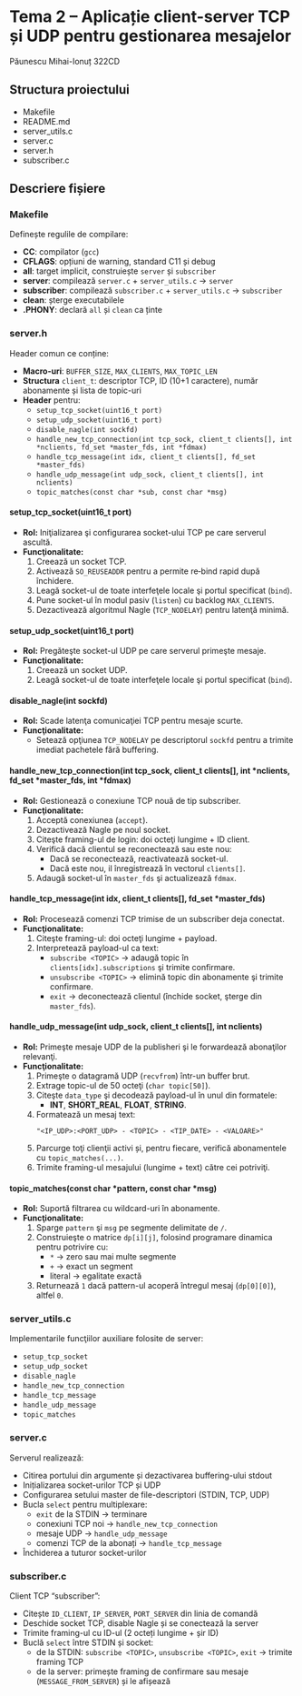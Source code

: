 # Tema 2 – Aplicație client-server TCP și UDP pentru gestionarea mesajelor

Păunescu Mihai-Ionuț 322CD

## Structura proiectului

- Makefile
- README.md
- server_utils.c
- server.c
- server.h
- subscriber.c

## Descriere fișiere

### Makefile  
Definește regulile de compilare:  
- **CC**: compilator (`gcc`)  
- **CFLAGS**: opțiuni de warning, standard C11 și debug  
- **all**: target implicit, construiește `server` și `subscriber`  
- **server**: compilează `server.c` + `server_utils.c` → `server`  
- **subscriber**: compilează `subscriber.c` + `server_utils.c` → `subscriber`  
- **clean**: șterge executabilele  
- **.PHONY**: declară `all` și `clean` ca ținte

### server.h  
Header comun ce conține:  
- **Macro-uri**: `BUFFER_SIZE`, `MAX_CLIENTS`, `MAX_TOPIC_LEN`  
- **Structura** `client_t`: descriptor TCP, ID (10+1 caractere), număr abonamente și lista de topic-uri  
- **Header** pentru:  
  - `setup_tcp_socket(uint16_t port)`
  - `setup_udp_socket(uint16_t port)`
  - `disable_nagle(int sockfd)`
  - `handle_new_tcp_connection(int tcp_sock, client_t clients[], int *nclients, fd_set *master_fds, int *fdmax)`
  - `handle_tcp_message(int idx, client_t clients[], fd_set *master_fds)`
  - `handle_udp_message(int udp_sock, client_t clients[], int nclients)`
  - `topic_matches(const char *sub, const char *msg)`

#### setup_tcp_socket(uint16_t port)  
- **Rol:** Iniţializarea şi configurarea socket-ului TCP pe care serverul ascultă.
- **Funcţionalitate:**
  1. Creează un socket TCP.
  2. Activează `SO_REUSEADDR` pentru a permite re‐bind rapid după închidere.
  3. Leagă socket-ul de toate interfeţele locale şi portul specificat (`bind`).
  4. Pune socket-ul în modul pasiv (`listen`) cu backlog `MAX_CLIENTS`.
  5. Dezactivează algoritmul Nagle (`TCP_NODELAY`) pentru latenţă minimă.

#### setup_udp_socket(uint16_t port)  
- **Rol:** Pregăteşte socket-ul UDP pe care serverul primeşte mesaje.  
- **Funcţionalitate:**  
  1. Creează un socket UDP.  
  2. Leagă socket-ul de toate interfeţele locale şi portul specificat (`bind`).  

#### disable_nagle(int sockfd)  
- **Rol:** Scade latenţa comunicaţiei TCP pentru mesaje scurte.  
- **Funcţionalitate:**  
  - Setează opţiunea `TCP_NODELAY` pe descriptorul `sockfd` pentru a trimite imediat pachetele fără buffering.

#### handle_new_tcp_connection(int tcp_sock, client_t clients[], int *nclients, fd_set *master_fds, int *fdmax)  
- **Rol:** Gestionează o conexiune TCP nouă de tip subscriber.  
- **Funcţionalitate:**  
  1. Acceptă conexiunea (`accept`).  
  2. Dezactivează Nagle pe noul socket.  
  3. Citeşte framing-ul de login: doi octeţi lungime + ID client.  
  4. Verifică dacă clientul se reconectează sau este nou:  
     - Dacă se reconectează, reactivatează socket-ul.  
     - Dacă este nou, il înregistrează în vectorul `clients[]`.  
  5. Adaugă socket-ul în `master_fds` şi actualizează `fdmax`.

#### handle_tcp_message(int idx, client_t clients[], fd_set *master_fds)  
- **Rol:** Procesează comenzi TCP trimise de un subscriber deja conectat.  
- **Funcţionalitate:**  
  1. Citeşte framing-ul: doi octeţi lungime + payload.  
  2. Interpretează payload-ul ca text:  
     - `subscribe <TOPIC>` → adaugă topic în `clients[idx].subscriptions` şi trimite confirmare.  
     - `unsubscribe <TOPIC>` → elimină topic din abonamente şi trimite confirmare.  
     - `exit` → deconectează clientul (închide socket, şterge din `master_fds`).  

#### handle_udp_message(int udp_sock, client_t clients[], int nclients)  
- **Rol:** Primeşte mesaje UDP de la publisheri şi le forwardează abonaţilor relevanţi.  
- **Funcţionalitate:**  
  1. Primeşte o datagramă UDP (`recvfrom`) într-un buffer brut.  
  2. Extrage topic-ul de 50 octeţi (`char topic[50]`).  
  3. Citeşte `data_type` şi decodează payload-ul în unul din formatele:  
     - **INT**, **SHORT_REAL**, **FLOAT**, **STRING**.  
  4. Formatează un mesaj text:  
     ```
     "<IP_UDP>:<PORT_UDP> - <TOPIC> - <TIP_DATE> - <VALOARE>"
     ```  
  5. Parcurge toţi clienţii activi și, pentru fiecare, verifică abonamentele cu `topic_matches(...)`.  
  6. Trimite framing-ul mesajului (lungime + text) către cei potriviţi.

#### topic_matches(const char *pattern, const char *msg)  
- **Rol:** Suportă filtrarea cu wildcard-uri în abonamente.  
- **Funcţionalitate:**  
  1. Sparge `pattern` şi `msg` pe segmente delimitate de `/`.  
  2. Construieşte o matrice `dp[i][j]`, folosind programare dinamica pentru potrivire cu:  
     - `*` → zero sau mai multe segmente  
     - `+` → exact un segment  
     - literal → egalitate exactă  
  3. Returnează `1` dacă pattern-ul acoperă întregul mesaj (`dp[0][0]`), altfel `0`.

### server_utils.c  
Implementarile funcţiilor auxiliare folosite de server:  
- `setup_tcp_socket`
- `setup_udp_socket`  
- `disable_nagle`
- `handle_new_tcp_connection`
- `handle_tcp_message`
- `handle_udp_message`
- `topic_matches`

### server.c  
Serverul realizează:  
- Citirea portului din argumente și dezactivarea buffering-ului stdout  
- Inițializarea socket-urilor TCP și UDP
- Configurarea setului master de file-descriptori (STDIN, TCP, UDP)  
- Bucla `select` pentru multiplexare:  
  - `exit` de la STDIN → terminare  
  - conexiuni TCP noi → `handle_new_tcp_connection`  
  - mesaje UDP → `handle_udp_message`  
  - comenzi TCP de la abonați → `handle_tcp_message`  
- Închiderea a tuturor socket-urilor  

### subscriber.c  
Client TCP “subscriber”:  
- Citește `ID_CLIENT`, `IP_SERVER`, `PORT_SERVER` din linia de comandă  
- Deschide socket TCP, disable Nagle și se conectează la server  
- Trimite framing-ul cu ID-ul (2 octeți lungime + șir ID)  
- Buclă `select` între STDIN și socket:  
  - de la STDIN: `subscribe <TOPIC>`, `unsubscribe <TOPIC>`, `exit` → trimite framing TCP  
  - de la server: primește framing de confirmare sau mesaje (`MESSAGE_FROM_SERVER`) și le afișează
